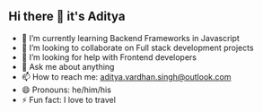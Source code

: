 ## Hi there 👋 it's Aditya

<!--
**aditya-vardhan-singh/aditya-vardhan-singh** is a ✨ _special_ ✨ repository because its `README.md` (this file) appears on your GitHub profile.

Here are some ideas to get you started:

- 🔭 I’m currently working on ... -->
- 🌱 I’m currently learning Backend Frameworks in Javascript
- 👯 I’m looking to collaborate on Full stack development projects
- 🤔 I’m looking for help with Frontend developers
- 💬 Ask me about anything
- 📫 How to reach me: aditya.vardhan.singh@outlook.com
- 😄 Pronouns: he/him/his
- ⚡ Fun fact: I love to travel
